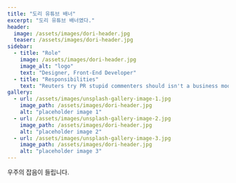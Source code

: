 ```yaml
---
title: "도리 유튜브 배너"
excerpt: "도리 유튜브 배너였다."
header:
  image: /assets/images/dori-header.jpg
  teaser: /assets/images/dori-header.jpg
sidebar:
  - title: "Role"
    image: /assets/images/dori-header.jpg
    image_alt: "logo"
    text: "Designer, Front-End Developer"
  - title: "Responsibilities"
    text: "Reuters try PR stupid commenters should isn't a business model"
gallery:
  - url: /assets/images/unsplash-gallery-image-1.jpg
    image_path: /assets/images/dori-header.jpg
    alt: "placeholder image 1"
  - url: /assets/images/unsplash-gallery-image-2.jpg
    image_path: /assets/images/dori-header.jpg
    alt: "placeholder image 2"
  - url: /assets/images/unsplash-gallery-image-3.jpg
    image_path: /assets/images/dori-header.jpg
    alt: "placeholder image 3"
---
```


우주의 잡음이 들립니다.
